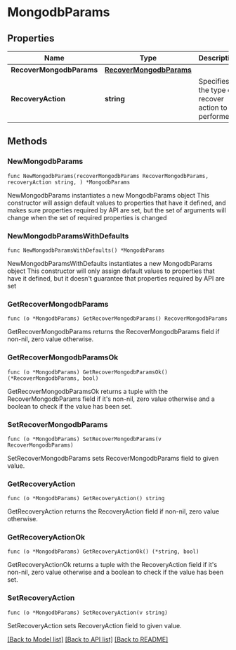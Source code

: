 # MongodbParams

## Properties

Name | Type | Description | Notes
------------ | ------------- | ------------- | -------------
**RecoverMongodbParams** | [**RecoverMongodbParams**](RecoverMongodbParams.md) |  | 
**RecoveryAction** | **string** | Specifies the type of recover action to be performed. | 

## Methods

### NewMongodbParams

`func NewMongodbParams(recoverMongodbParams RecoverMongodbParams, recoveryAction string, ) *MongodbParams`

NewMongodbParams instantiates a new MongodbParams object
This constructor will assign default values to properties that have it defined,
and makes sure properties required by API are set, but the set of arguments
will change when the set of required properties is changed

### NewMongodbParamsWithDefaults

`func NewMongodbParamsWithDefaults() *MongodbParams`

NewMongodbParamsWithDefaults instantiates a new MongodbParams object
This constructor will only assign default values to properties that have it defined,
but it doesn't guarantee that properties required by API are set

### GetRecoverMongodbParams

`func (o *MongodbParams) GetRecoverMongodbParams() RecoverMongodbParams`

GetRecoverMongodbParams returns the RecoverMongodbParams field if non-nil, zero value otherwise.

### GetRecoverMongodbParamsOk

`func (o *MongodbParams) GetRecoverMongodbParamsOk() (*RecoverMongodbParams, bool)`

GetRecoverMongodbParamsOk returns a tuple with the RecoverMongodbParams field if it's non-nil, zero value otherwise
and a boolean to check if the value has been set.

### SetRecoverMongodbParams

`func (o *MongodbParams) SetRecoverMongodbParams(v RecoverMongodbParams)`

SetRecoverMongodbParams sets RecoverMongodbParams field to given value.


### GetRecoveryAction

`func (o *MongodbParams) GetRecoveryAction() string`

GetRecoveryAction returns the RecoveryAction field if non-nil, zero value otherwise.

### GetRecoveryActionOk

`func (o *MongodbParams) GetRecoveryActionOk() (*string, bool)`

GetRecoveryActionOk returns a tuple with the RecoveryAction field if it's non-nil, zero value otherwise
and a boolean to check if the value has been set.

### SetRecoveryAction

`func (o *MongodbParams) SetRecoveryAction(v string)`

SetRecoveryAction sets RecoveryAction field to given value.



[[Back to Model list]](../README.md#documentation-for-models) [[Back to API list]](../README.md#documentation-for-api-endpoints) [[Back to README]](../README.md)


